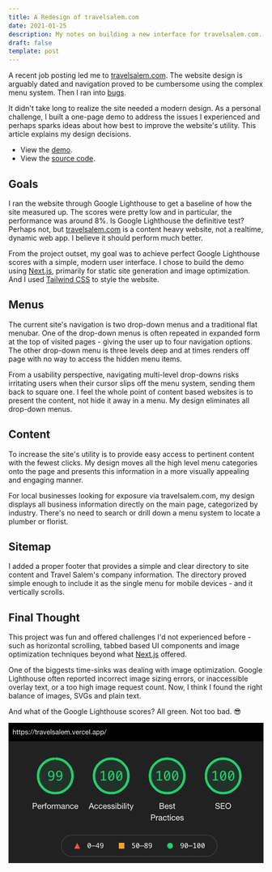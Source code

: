 ```yaml
---
title: A Redesign of travelsalem.com
date: 2021-01-25
description: My notes on building a new interface for travelsalem.com.
draft: false
template: post
---
```


A recent job posting led me to [travelsalem.com](https://travelsalem.com). The
website design is arguably dated and navigation proved to be cumbersome using
the complex menu system. Then I ran into
[bugs](https://github.com/dtjv/travelsalem.com/tree/main/screenshots).

It didn't take long to realize the site needed a modern design. As a personal
challenge, I built a one-page demo to address the issues I experienced and
perhaps sparks ideas about how best to improve the website's utility. This
article explains my design decisions.

<!-- more -->

- View the [demo](https://travelsalem.vercel.app).
- View the [source code](https://github.com/dtjv/travelsalem.com).

## Goals

I ran the website through Google Lighthouse to get a baseline of how the site
measured up. The scores were pretty low and in particular, the performance was
around 8%. Is Google Lighthouse the definitive test? Perhaps not, but
[travelsalem.com](https://travelsalem.com) is a content heavy website, not a
realtime, dynamic web app. I believe it should perform much better.

From the project outset, my goal was to achieve perfect Google Lighthouse scores
with a simple, modern user interface. I chose to build the demo using
[Next.js](https://nextjs.org), primarily for static site generation and image
optimization. And I used [Tailwind CSS](https://tailwindcss.com) to style the
website.

## Menus

The current site's navigation is two drop-down menus and a traditional flat
menubar. One of the drop-down menus is often repeated in expanded form at the
top of visited pages - giving the user up to four navigation options. The other
drop-down menu is three levels deep and at times renders off page with no way to
access the hidden menu items.

From a usability perspective, navigating multi-level drop-downs risks irritating
users when their cursor slips off the menu system, sending them back to square
one. I feel the whole point of content based websites is to present the content,
not hide it away in a menu. My design eliminates all drop-down menus.

## Content

To increase the site's utility is to provide easy access to pertinent content
with the fewest clicks. My design moves all the high level menu categories onto
the page and presents this information in a more visually appealing and engaging
manner.

For local businesses looking for exposure via travelsalem.com, my design
displays all business information directly on the main page, categorized by
industry. There's no need to search or drill down a menu system to locate a
plumber or florist.

## Sitemap

I added a proper footer that provides a simple and clear directory to site
content and Travel Salem's company information. The directory proved simple
enough to include it as the single menu for mobile devices - and it vertically
scrolls.

## Final Thought

This project was fun and offered challenges I'd not experienced before - such as
horizontal scrolling, tabbed based UI components and image optimization
techniques beyond what [Next.js](https://nextjs.org) offered.

One of the biggests time-sinks was dealing with image optimization. Google
Lighthouse often reported incorrect image sizing errors, or inaccessible overlay
text, or a too high image request count. Now, I think I found the right balance
of images, SVGs and plain text.

And what of the Google Lighthouse scores? All green. Not too bad. 😎

![pic](..//images/2021-01-25-lighthouse.png)
